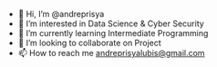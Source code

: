 - 👋 Hi, I’m @andreprisya
- 👀 I’m interested in Data Science & Cyber Security
- 🌱 I’m currently learning Intermediate Programming
- 💞️ I’m looking to collaborate on Project
- 📫 How to reach me andreprisyalubis@gmail.com

<!---
andreprisya/andreprisya is a ✨ special ✨ repository because its `README.md` (this file) appears on your GitHub profile.
You can click the Preview link to take a look at your changes.
--->
